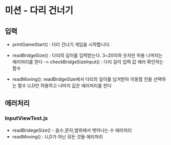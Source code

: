 # 미션 - 다리 건너기

## 입력
- printGameStart() : 다리 건너기 게임을 시작합니다.
- readBridgeSize() : 다리의 길이를 입력받는다. 3~20이하 숫자만 허용 나머지는 에러처리를 한다
-> checkBridgeSizeInput() : 다리 길이 입력 값 에러 확인하는 함수

- readMoving(): readBridgeSize에서 다리의 길이를 넘겨받아 이동할 칸을 선택하는 함수 U,D만 허용하고 나머지 값은 에러처리를 한다

## 에러처리

### InputViewTest.js
- readBridegeSize() - 음수,문자,범위에서 벗어나는 수 에러처리
- readMoving() : U,D가 아닌 모든 것들 에러처리
